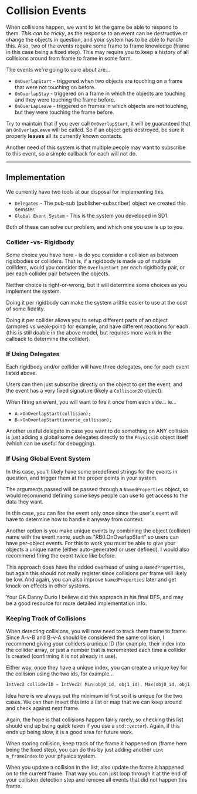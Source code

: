 Collision Events
======

When collisions happen, we want to let the game be able to respond to them.  *This can be tricky*, as the response to an event can be destructive or change the objects in question, and your system has to be able to handle this.  Also, two of the events require
some frame to frame knowledge (frame in this case being a fixed step).  This may require you to keep a history of all collisions around from frame to frame in some form. 

The events we're going to care about are...
- `OnOverlapStart` - triggered when two objects are touching on a frame that were not touching on before.
- `OnOverlapStay` - triggered on a frame in which the objects are touching and they were touching the frame before.
- `OnOverLapLeave` - triggered on frames in which objects are not touching, but they were touching the frame before.

Try to maintain that if you ever call `OnOverlapStart`, it will be guaranteed that an `OnOverlapLeave` will be called.  So if an object gets destroyed, be sure it properly **leaves** all its currently known contacts.

Another need of this system is that multiple people may want to subscribe to this event, so a simple callback for each will not do.

------
## Implementation

We currently have two tools at our disposal for implementing this.

- `Delegates` - The pub-sub (publisher-subscriber) object we created this semster.
- `Global Event System` - This is the system you developed in SD1.  

Both of these can solve our problem, and which one you use is up to you.


### Collider -vs- Rigidbody
Some choice you have here - is do you consider a collision as between rigidbodies or colliders.  That is, if a rigidbody is made up of multiple colliders, would you consider the `OverlapStart` per each rigidbody pair, or per each collider pair between the objects.  

Neither choice is right-or-wrong, but it will determine some choices as you implement the system.

Doing it per rigidbody can make the system a little easier to use at the cost of some fidelity. 

Doing it per collider allows you to setup different parts of an object (armored vs weak-point) for example, and have different reactions for each.  (this is still doable in the above model, but requires more work in the callback to determine the collider).  


### If Using Delegates
Each rigidbody and/or collider will have three delegates, one for each event listed above.

Users can then just subscribe directly on the object to get the event, and the event has a very fixed signature (likely a `Collision2D` object). 

When firing an event, you will want to fire it once from each side... ie...
- `A->OnOverlapStart(collision);`
- `B->OnOverlapStart(inverse_collision);` 

Another useful delegate in case you want to do something on ANY collision is just adding a global some delegates directly to the `Physics2D` object itself (which can be useful for debugging).


### If Using Global Event System
In this case, you'll likely have some predefined strings for the events in question, and trigger them at the proper points in your system. 

The arguments passed will be passed through a `NamedProperties` object, so would recommend defining some keys people can use to get access to the data they want.  

In this case, you can fire the event only once since the user's event will have to determine how to handle it anyway from context.  

Another option is you make unique events by combining the object (collider) name with the event name, such as "RB0.OnOverlapStart" so users can have per-object events.  For this to work you must be able to give your objects a unique name (either auto-generated or user defined).  I would also recommend firing the event twice like before.

This approach does have the added overhead of using a `NamedProperties`, but again this should not really register since collisions per frame will likely be low.  And again, you can also improve `NamedProperties` later and get knock-on effects in other systems. 

Your GA Danny Durio I believe did this approach in his final DFS, and may be a good resource for more detailed implementation info. 


### Keeping Track of Collisions
When detecting collisions, you will now need to track them frame to frame.  Since A-v-B and B-v-A should be considered the same collision, I recommend giving your colliders a unique ID (for example, their index into the collider array, or just a number that is incremented each time a collider is created (confirming it is not already in use). 

Either way, once they have a unique index, you can create a unique key for the collision using the two ids, for example...

```cpp
IntVec2 colliderID = IntVec2( Min(obj0_id, obj1_id), Max(obj0_id, obj1_id) ); 
```

Idea here is we always put the minimum id first so it is unique for the two cases.  We can then insert this into a list or map that we can keep around and check against next frame.

Again, the hope is that collisions happen fairly rarely, so checking this list should end up being quick (even if you use a `std::vector`).  Again, if this ends up being slow, it is a good area for future work.

When storing collision, keep track of the frame it happened on (frame here being the fixed step), you can do this by just adding another `uint m_frameIndex` to your physics system.  

When you update a collision in the list, also update the frame it happened on to the current frame.  That way you can just loop through it at the end of your collision detection step and remove all events that did not happen this frame. 
